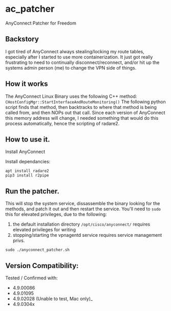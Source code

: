 # ac_patcher
AnyConnect Patcher for Freedom

## Backstory
I got tired of AnyConnect always stealing/locking my route tables, especially after I started to use more containerization. It just got really frustrating to need to continually disconnect/reconnect, and/or hit up the systems admin person (me) to change the VPN side of things.

## How it works
The AnyConnect Linux Binary uses the following C++ method: ``CHostConfigMgr::StartInterfaceAndRouteMonitoring()``
The following python script finds that method, then backtracks to where that method is being called from, and then NOPs out that call.
Since each version of AnyConnect this memory address will change, I needed something that would do this process automatically, hence the scripting of radare2.

## How to use it.
Install AnyConnect

Install dependancies:

```
apt install radare2
pip3 install r2pipe
```

## Run the patcher.
This will stop the system service, dissassemble the binary looking for the methods, and patch it out and then restart the service.
You'll need to ``sudo`` this for elevated privileges, due to the following:
1. the default installation directory ``/opt/cisco/anyconnect/`` requires elevated privileges for writing
1. stopping/starting the vpnagentd service requires service management privs.

```
sudo ./anyconnect_patcher.sh
```

## Version Compatibility:
Tested / Confirmed with:
- 4.9.00086
- 4.9.01095
- 4.9.02028 (Unable to test, Mac only)_
- 4.9.0304x
